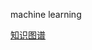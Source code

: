 machine learning

[知识图谱](https://github.com/yunshuipiao/cheatsheets-ai-code/blob/master/img.md)

   
